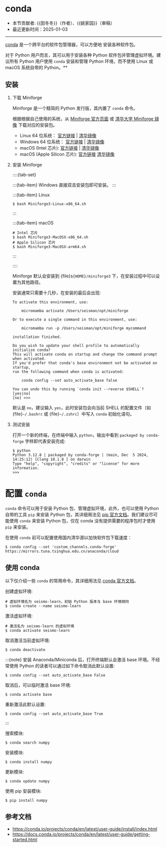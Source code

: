 # conda

- 本节贡献者: {{田冬冬}}（作者）、{{姚家园}}（审稿）
- 最近更新时间：2025-01-03

---

[conda](https://docs.conda.io/projects/conda/en/stable/) 是一个跨平台的软件包管理器，可以方便地
安装各种软件包。

对于 Python 用户而言，其可以用于安装各种 Python 软件包并管理虚拟环境。建议所有 Python 用户使用
`conda` 安装和管理 Python 环境，而不使用 Linux 或 macOS 系统自带的 Python。**

## 安装

1. 下载 Miniforge

   Miniforge 是一个精简的 Python 发行版，其内置了 `conda` 命令。

   根据根据自己使用的系统，从 [Miniforge 官方页面](https://conda-forge.org/download/)
   或 [清华大学 Miniforge 镜像](https://mirrors.tuna.tsinghua.edu.cn/github-release/conda-forge/miniforge/)
   下载对应的安装包。

   - Linux 64 位系统：
     [官方链接](https://github.com/conda-forge/miniforge/releases/latest/download/Miniforge3-Linux-x86_64.sh) |
     [清华镜像](https://mirrors.tuna.tsinghua.edu.cn/github-release/conda-forge/miniforge/LatestRelease/Miniforge3-Linux-x86_64.sh)
   - Windows 64 位系统：
     [官方链接](https://github.com/conda-forge/miniforge/releases/latest/download/Miniforge3-Windows-x86_64.exe) |
     [清华镜像](https://mirrors.tuna.tsinghua.edu.cn/github-release/conda-forge/miniforge/LatestRelease/Miniforge3-Windows-x86_64.exe)
   - macOS (Intel 芯片):
     [官方链接](https://github.com/conda-forge/miniforge/releases/latest/download/Miniforge3-MacOSX-x86_64.sh) |
     [清华镜像](https://mirrors.tuna.tsinghua.edu.cn/github-release/conda-forge/miniforge/LatestRelease/Miniforge3-MacOSX-x86_64.sh)
   - macOS (Apple Silicon 芯片):
     [官方链接](https://github.com/conda-forge/miniforge/releases/latest/download/Miniforge3-MacOSX-arm64.sh)
     [清华镜像](https://mirrors.tuna.tsinghua.edu.cn/github-release/conda-forge/miniforge/LatestRelease/Miniforge3-MacOSX-arm64.sh)

2. 安装 Miniforge

    ::::{tab-set}

    :::{tab-item} Windows
    直接双击安装包即可安装。
    :::

    :::{tab-item} Linux
    ```
    $ bash Miniforge3-Linux-x86_64.sh
    ```
    :::

    :::{tab-item} macOS
    ```
    # Intel 芯片
    $ bash Miniforge3-MacOSX-x86_64.sh
    # Apple Silicon 芯片
    $ bash Miniforge3-MacOSX-arm64.sh
    ```
    :::

    ::::

   Miniforge 默认会安装到 {file}`${HOME}/miniforge3` 下，在安装过程中可以设置为其他路径。

   安装通常只需要十几秒，在安装的最后会出现:
   ```
   To activate this environment, use:

       micromamba activate /Users/seisman/opt/miniforge

   Or to execute a single command in this environment, use:

       micromamba run -p /Users/seisman/opt/miniforge mycommand

   installation finished.

   Do you wish to update your shell profile to automatically initialize conda?
   This will activate conda on startup and change the command prompt when activated.
   If you'd prefer that conda's base environment not be activated on startup,
   run the following command when conda is activated:

       conda config --set auto_activate_base false

   You can undo this by running `conda init --reverse $SHELL`? [yes|no]
   [no] >>>
   ```

   默认是 `no`，建议输入 `yes`，此时安装包会向当前 SHELL 的配置文件（如 {file}`~/.bashrc` 或
   {file}`~/.zshrc`）中写入 `conda` 初始化语句。

3. 测试安装

   打开一个新的终端，在终端中输入 `python`，输出中看到 `packaged by conda-forge` 字样即代表安装完成:
   ```
   $ python
   Python 3.12.8 | packaged by conda-forge | (main, Dec  5 2024, 14:25:12) [Clang 18.1.8 ] on darwin
   Type "help", "copyright", "credits" or "license" for more information.
   >>>
   ```

# 配置 `conda`

`conda` 命令可以用于安装 Python 包、管理虚拟环境，此外，也可以使用 Python 自带的工具 `pip` 来安装
Python 包，其详细用法见 [pip 官方文档](https://pip.pypa.io/en/stable/)。我们建议尽可能使用 `conda`
来安装 Python 包，仅在 conda 没有提供需要的程序包时才使用 `pip` 来安装。

在使用 `conda` 前可以配置使用国内清华源以加快软件包下载速度：
```
$ conda config --set 'custom_channels.conda-forge' https://mirrors.tuna.tsinghua.edu.cn/anaconda/cloud
```

## 使用 conda

以下仅介绍一些 `conda` 的常用命令，其详细用法见
[conda 官方文档](https://docs.conda.io/projects/conda/en/latest/index.html)。

创建虚拟环境:
```
# 虚拟环境名为 seismo-learn，初始 Python 版本与 base 环境相同
$ conda create --name seismo-learn
```

激活虚拟环境:
```
# 激活名为 seismo-learn 的虚拟环境
$ conda activate seismo-learn
```

取消激活当前虚拟环境:
```
$ conda deactivate
```

:::{note}
安装 Anaconda/Miniconda 后，打开终端默认会激活 base 环境。不经常使用
Python 的读者可以通过如下命令取消此默认设置:

```
$ conda config --set auto_activate_base False
```

取消后，可以临时激活 base 环境:
```
$ conda activate base
```

重新激活此默认设置:
```
$ conda config --set auto_activate_base True
```
:::

搜索模块:
```
$ conda search numpy
```

安装模块:
```
$ conda install numpy
```

更新模块:
```
$ conda update numpy
```

使用 pip 安装模块:
```
$ pip install numpy
```

## 参考文档

- <https://conda.io/projects/conda/en/latest/user-guide/install/index.html>
- <https://docs.conda.io/projects/conda/en/latest/user-guide/getting-started.html>